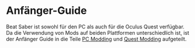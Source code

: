 # Anfänger-Guide
Beat Saber ist sowohl für den PC als auch für die Oculus Quest verfügbar. Da die Verwendung von Mods auf beiden Plattformen unterschiedlich ist, ist der Anfänger Guide in die Teile [PC Modding](./pc-modding.md) und [Quest Modding](./quest-modding.md) aufgeteilt.
